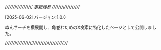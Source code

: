  /_/_/_/_/_/_/_/_/_/_/_/_/_/_/_/_/_/  更新履歴  /_/_/_/_/_/_/_/_/_/_/_/_/_/_/_/_/_/

[2025-06-02] バージョン:1.0.0

ぬんサーチを横展開し、角巻わためのX検索に特化したページとして公開しました。

/_/_/_/_/_/_/_/_/_/_/_/_/_/_/_/_/_/_/_/_/_/_/_/_/_/_/_/_/_/_/_/_/_/_/_/_/_/_/_/_/